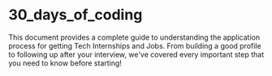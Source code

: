 # 30_days_of_coding

This document provides a complete guide to understanding the application process for getting Tech Internships and Jobs. From building a good profile to following up after your interview, we've covered every important step that you need to know before starting!
